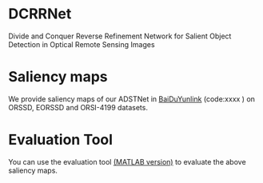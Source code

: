 # DCRRNet
Divide and Conquer Reverse Refinement Network for Salient Object Detection in Optical Remote Sensing Images

# Saliency maps
We provide saliency maps of our ADSTNet in [BaiDuYunlink](xxxxxxxx) (code:xxxx ) on ORSSD, EORSSD and ORSI-4199 datasets.

# Evaluation Tool
You can use the evaluation tool [(MATLAB version)](https://github.com/MathLee/MatlabEvaluationTools) to evaluate the above saliency maps.
